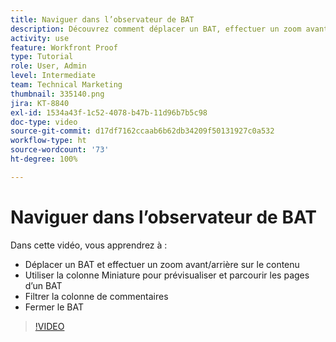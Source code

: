 ```yaml
---
title: Naviguer dans l’observateur de BAT
description: Découvrez comment déplacer un BAT, effectuer un zoom avant/arrière sur le contenu, utiliser la colonne Miniature, filtrer les commentaires de BAT, etc. dans la visionneuse de relecture  [!DNL  Workfront] .
activity: use
feature: Workfront Proof
type: Tutorial
role: User, Admin
level: Intermediate
team: Technical Marketing
thumbnail: 335140.png
jira: KT-8840
exl-id: 1534a43f-1c52-4078-b47b-11d96b7b5c98
doc-type: video
source-git-commit: d17df7162ccaab6b62db34209f50131927c0a532
workflow-type: ht
source-wordcount: '73'
ht-degree: 100%

---
```


# Naviguer dans l’observateur de BAT

Dans cette vidéo, vous apprendrez à :

* Déplacer un BAT et effectuer un zoom avant/arrière sur le contenu
* Utiliser la colonne Miniature pour prévisualiser et parcourir les pages d’un BAT
* Filtrer la colonne de commentaires
* Fermer le BAT

>[!VIDEO](https://video.tv.adobe.com/v/335140/?quality=12&learn=on&enablevpops)

<!-- 
## Learn more
* Review a static proof
* Search within a proof
* Compare proofs
* Configure proofing viewer settings
* View the [!DNL Workfront] object associated with a proof
* Share a proof from the proofing viewer
* Print a proof summary within [!DNL Workfront]
-->
